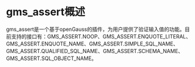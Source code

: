 # gms_assert概述

gms_assert是一个基于openGauss的插件，为用户提供了验证输入值的功能。目前支持的接口有：GMS_ASSERT.NOOP、GMS_ASSERT.ENQUOTE_LITERAL、GMS_ASSERT.ENQUOTE_NAME、GMS_ASSERT.SIMPLE_SQL_NAME、GMS_ASSERT.QUALIFIED_SQL_NAME、GMS_ASSERT.SCHEMA_NAME、GMS_ASSERT.SQL_OBJECT_NAME。